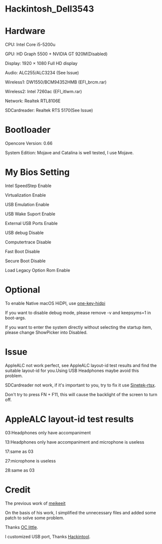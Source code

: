 # Hackintosh_Dell3543

# Hardware

CPU: Intel Core i5-5200u

GPU: HD Graph 5500 + NVIDIA GT 920M(Disabled)

Display: 1920 × 1080 Full HD display

Audio: ALC255/ALC3234 (See Issue)

Wireless1: DW1550/BCM94352HMB (EFI_brcm.rar)

Wireless2: Intel 7260ac (EFI_itlwm.rar)

Network: Realtek RTL8106E

SDCardreader: Realtek RTS 5170(See Issue)

# Bootloader

Opencore Version: 0.66

System Edition: Mojave and Catalina is well tested, I use Mojave.

# My Bios Setting

Intel SpeedStep Enable

Virtualization Enable

USB Emulation Enable

USB Wake Suport Enable

External USB Ports Enable

USB debug Disable

Computertrace Disable

Fast Boot Disable

Secure Boot Disable

Load Legacy Option Rom Enable

# Optional

To enable Native macOS HiDPI, use [one-key-hidpi](https://github.com/xzhih/one-key-hidpi)

If you want to disable debug mode, please remove -v and keepsyms=1 in boot-args.

If you want to enter the system directly without selecting the startup item, please change ShowPicker into Disabled.

# Issue

AppleALC not work perfect, see AppleALC layout-id test results and find the suitable layout-id for you.Using USB Headphones maybe avoid this problem.

SDCardreader not work, if it's important to you, try to fix it use [Sinetek-rtsx](https://github.com/cholonam/Sinetek-rtsx).

Don't try to press FN + F11, this will cause the backlight of the screen to turn off.

# AppleALC layout-id test results

03:Headphones only have accompaniment

13:Headphones only have accompaniment and microphone is useless

17:same as 03

27:microphone is useless

28:same as 03

# Credit

The previous work of [meikeeit](https://github.com/meikeeit/Hackintosh_Dell3543)

On the basis of his work, I simplified the unnecessary files and added some patch to solve some problem.

Thanks [OC little](https://github.com/daliansky/OC-little).

I customized USB port, Thanks [Hackintool](https://github.com/headkaze/Hackintool).
